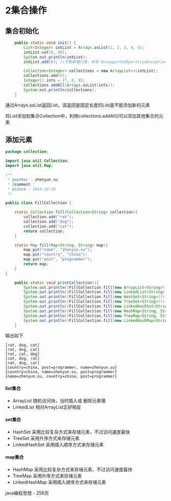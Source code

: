 # 2集合操作

## 集合初始化


```java
    public static void init() {
        List<Integer> intList = Arrays.asList(1, 2, 3, 4, 5);
        intList.set(0, 99);
        System.out.println(intList);
        intList.add(6); //不能新增元素，异常 UnsupportedOperationException

        Collection<Integer> collections = new ArrayList<>(intList);
        collections.add(6);
        Integer[] ints = {7, 8, 9};
        collections.addAll(Arrays.asList(ints));
        System.out.println(collections);
    }
```

通过Arrays.asList返回List，该返回是固定长度的List是不能添加新的元素

将List添加到集合Collection中，利用collections.addAll()可以添加其他集合的元素


## 添加元素

```java
package collection;

import java.util.Collection;
import java.util.Map;

/**
 * @author : zhenyun.su
 * @comment :
 * @since : 2019-10-10
 */

public class FillCollection {

    static Collection fill(Collection<String> collection){
        collection.add("rat");
        collection.add("dog");
        collection.add("cat");
        return collection;
    }

    static Map fill(Map<String, String> map){
        map.put("name", "zhenyun.su");
        map.put("country", "china");
        map.put("post", "programmer");
        return map;
    }
}
```

```java
    public static void printCollection(){
        System.out.println((FillCollection.fill(new ArrayList<String>())));
        System.out.println((FillCollection.fill(new LinkedList<String>())));
        System.out.println((FillCollection.fill(new HashSet<String>())));
        System.out.println((FillCollection.fill(new TreeSet<String>())));
        System.out.println((FillCollection.fill(new LinkedHashSet<String>())));
        System.out.println((FillCollection.fill(new HashMap<String, String>())));
        System.out.println((FillCollection.fill(new TreeMap<String, String>())));
        System.out.println((FillCollection.fill(new LinkedHashMap<String, String>())));
    }
```

输出如下
```
[rat, dog, cat]
[rat, dog, cat]
[rat, cat, dog]
[cat, dog, rat]
[rat, dog, cat]
{country=china, post=programmer, name=zhenyun.su}
{country=china, name=zhenyun.su, post=programmer}
{name=zhenyun.su, country=china, post=programmer}
```
#### list集合
* ArrayList 随机访问快，当时插入或 删除元素慢
* LinkedList 相对ArrayList正好相反
#### set集合
* HashSet 采用比较复杂方式来存储元素，不过访问速度最快
* TreeSet 采用升序方式来存储元素
* LinkedHashSet 采用插入顺序方式来存储元素
#### map集合
* HashMap 采用比较复杂方式来存储元素，不过访问速度最快
* TreeMap 采用升序方式来存储元素
* LinkedHashMap 采用插入顺序方式来存储元素


java编程思想 - 256页
